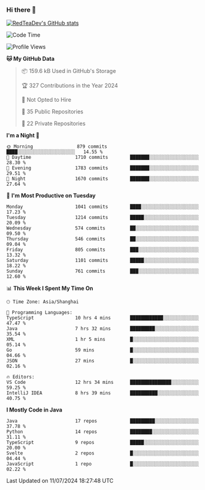 ### Hi there 👋

<!--
**RedTeaDev/RedTeaDev** is a ✨ _special_ ✨ repository because its `README.md` (this file) appears on your GitHub profile.

Here are some ideas to get you started:

- 🔭 I’m currently working on ...
- 🌱 I’m currently learning ...
- 👯 I’m looking to collaborate on ...
- 🤔 I’m looking for help with ...
- 💬 Ask me about ...
- 📫 How to reach me: ...
- 😄 Pronouns: ...
- ⚡ Fun fact: ...
-->

<!--
[![wakatime](https://wakatime.com/badge/user/6b101ed0-04c0-4490-9283-eb61f2efff96.svg)](https://wakatime.com/@6b101ed0-04c0-4490-9283-eb61f2efff96)
!-->

[![RedTeaDev's GitHub stats](https://github-readme-stats.vercel.app/api?username=RedTeaDev)](https://github.com/anuraghazra/github-readme-stats)
<!--
[![willianrod's wakatime stats](https://github-readme-stats.vercel.app/api/wakatime?username=RedTeaDev)](https://github.com/anuraghazra/github-readme-stats)
!-->
<!--START_SECTION:waka-->
![Code Time](http://img.shields.io/badge/Code%20Time-2%2C362%20hrs%2027%20mins-blue)

![Profile Views](http://img.shields.io/badge/Profile%20Views-0-blue)

**🐱 My GitHub Data** 

> 📦 159.6 kB Used in GitHub's Storage 
 > 
> 🏆 327 Contributions in the Year 2024
 > 
> 🚫 Not Opted to Hire
 > 
> 📜 35 Public Repositories 
 > 
> 🔑 22 Private Repositories 
 > 
**I'm a Night 🦉** 

```text
🌞 Morning                879 commits         ████░░░░░░░░░░░░░░░░░░░░░   14.55 % 
🌆 Daytime                1710 commits        ███████░░░░░░░░░░░░░░░░░░   28.30 % 
🌃 Evening                1783 commits        ███████░░░░░░░░░░░░░░░░░░   29.51 % 
🌙 Night                  1670 commits        ███████░░░░░░░░░░░░░░░░░░   27.64 % 
```
📅 **I'm Most Productive on Tuesday** 

```text
Monday                   1041 commits        ████░░░░░░░░░░░░░░░░░░░░░   17.23 % 
Tuesday                  1214 commits        █████░░░░░░░░░░░░░░░░░░░░   20.09 % 
Wednesday                574 commits         ██░░░░░░░░░░░░░░░░░░░░░░░   09.50 % 
Thursday                 546 commits         ██░░░░░░░░░░░░░░░░░░░░░░░   09.04 % 
Friday                   805 commits         ███░░░░░░░░░░░░░░░░░░░░░░   13.32 % 
Saturday                 1101 commits        █████░░░░░░░░░░░░░░░░░░░░   18.22 % 
Sunday                   761 commits         ███░░░░░░░░░░░░░░░░░░░░░░   12.60 % 
```


📊 **This Week I Spent My Time On** 

```text
🕑︎ Time Zone: Asia/Shanghai

💬 Programming Languages: 
TypeScript               10 hrs 4 mins       ████████████░░░░░░░░░░░░░   47.47 % 
Java                     7 hrs 32 mins       █████████░░░░░░░░░░░░░░░░   35.54 % 
XML                      1 hr 5 mins         █░░░░░░░░░░░░░░░░░░░░░░░░   05.14 % 
Go                       59 mins             █░░░░░░░░░░░░░░░░░░░░░░░░   04.66 % 
JSON                     27 mins             █░░░░░░░░░░░░░░░░░░░░░░░░   02.16 % 

🔥 Editors: 
VS Code                  12 hrs 34 mins      ███████████████░░░░░░░░░░   59.25 % 
IntelliJ IDEA            8 hrs 39 mins       ██████████░░░░░░░░░░░░░░░   40.75 % 
```

**I Mostly Code in Java** 

```text
Java                     17 repos            █████████░░░░░░░░░░░░░░░░   37.78 % 
Python                   14 repos            ████████░░░░░░░░░░░░░░░░░   31.11 % 
TypeScript               9 repos             █████░░░░░░░░░░░░░░░░░░░░   20.00 % 
Svelte                   2 repos             █░░░░░░░░░░░░░░░░░░░░░░░░   04.44 % 
JavaScript               1 repo              █░░░░░░░░░░░░░░░░░░░░░░░░   02.22 % 
```




 Last Updated on 11/07/2024 18:27:48 UTC
<!--END_SECTION:waka-->


